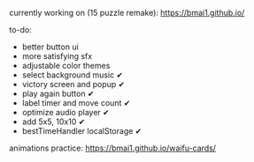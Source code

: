 currently working on (15 puzzle remake): https://bmai1.github.io/

to-do:
- better button ui
- more satisfying sfx
- adjustable color themes
- select background music ✔
- victory screen and popup ✔
- play again button ✔
- label timer and move count ✔
- optimize audio player ✔
- add 5x5, 10x10 ✔
- bestTimeHandler localStorage ✔

animations practice: https://bmai1.github.io/waifu-cards/
